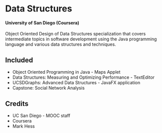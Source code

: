 # Data Structures

#### University of San Diego (Coursera)

Object Oriented Design of Data Structures specialization that covers intermediate topics in software development using the Java programming language and various data structures and techniques.

## Included

- Object Oriented Programming in Java - Maps Applet
- Data Structures: Measuring and Optimizing Performance - TextEditor
- UCSDGraphs: Advanced Data Structures - JavaFX application
- Capstone: Social Network Analysis

## Credits

- UC San Diego - MOOC staff
- Coursera
- Mark Hess
